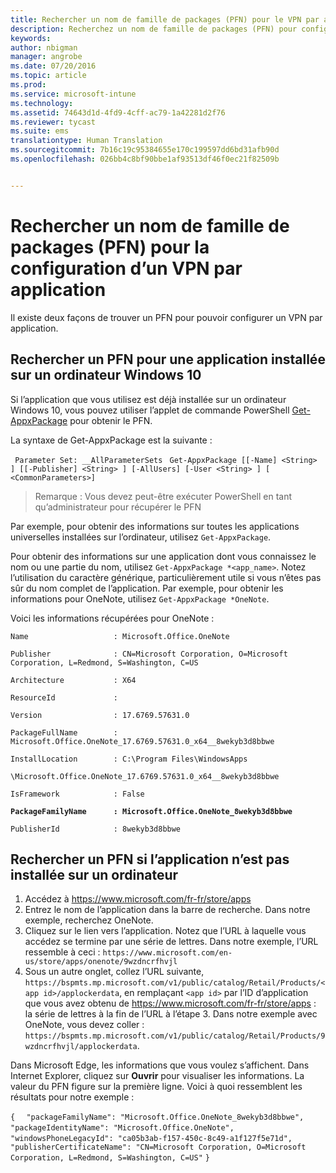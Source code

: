 ```yaml
---
title: Rechercher un nom de famille de packages (PFN) pour le VPN par application | Microsoft Intune
description: Recherchez un nom de famille de packages (PFN) pour configurer un VPN par application.
keywords: 
author: nbigman
manager: angrobe
ms.date: 07/20/2016
ms.topic: article
ms.prod: 
ms.service: microsoft-intune
ms.technology: 
ms.assetid: 74643d1d-4fd9-4cff-ac79-1a42281d2f76
ms.reviewer: tycast
ms.suite: ems
translationtype: Human Translation
ms.sourcegitcommit: 7b16c19c95384655e170c199597dd6bd31afb90d
ms.openlocfilehash: 026bb4c8bf90bbe1af93513df46f0ec21f82509b


---
```


# Rechercher un nom de famille de packages (PFN) pour la configuration d’un VPN par application

Il existe deux façons de trouver un PFN pour pouvoir configurer un VPN par application.

## Rechercher un PFN pour une application installée sur un ordinateur Windows 10

Si l’application que vous utilisez est déjà installée sur un ordinateur Windows 10, vous pouvez utiliser l’applet de commande PowerShell [Get-AppxPackage](https://technet.microsoft.com/library/hh856044.aspx) pour obtenir le PFN.

La syntaxe de Get-AppxPackage est la suivante :

` Parameter Set: __AllParameterSets`
` Get-AppxPackage [[-Name] <String> ] [[-Publisher] <String> ] [-AllUsers] [-User <String> ] [ <CommonParameters>]`

> Remarque : Vous devez peut-être exécuter PowerShell en tant qu’administrateur pour récupérer le PFN

Par exemple, pour obtenir des informations sur toutes les applications universelles installées sur l’ordinateur, utilisez `Get-AppxPackage`.

Pour obtenir des informations sur une application dont vous connaissez le nom ou une partie du nom, utilisez `Get-AppxPackage *<app_name>`. Notez l’utilisation du caractère générique, particulièrement utile si vous n’êtes pas sûr du nom complet de l’application. Par exemple, pour obtenir les informations pour OneNote, utilisez `Get-AppxPackage *OneNote`.


Voici les informations récupérées pour OneNote :

`Name                   : Microsoft.Office.OneNote`

`Publisher              : CN=Microsoft Corporation, O=Microsoft Corporation, L=Redmond, S=Washington, C=US`

`Architecture           : X64`

`ResourceId             :`

`Version                : 17.6769.57631.0`

`PackageFullName        : Microsoft.Office.OneNote_17.6769.57631.0_x64__8wekyb3d8bbwe`

`InstallLocation        : C:\Program Files\WindowsApps`

`\Microsoft.Office.OneNote_17.6769.57631.0_x64__8wekyb3d8bbwe`

`IsFramework            : False`

**`PackageFamilyName      : Microsoft.Office.OneNote_8wekyb3d8bbwe`**

`PublisherId            : 8wekyb3d8bbwe`



## Rechercher un PFN si l’application n’est pas installée sur un ordinateur

1.  Accédez à https://www.microsoft.com/fr-fr/store/apps
2.  Entrez le nom de l’application dans la barre de recherche. Dans notre exemple, recherchez OneNote.
3.  Cliquez sur le lien vers l’application. Notez que l’URL à laquelle vous accédez se termine par une série de lettres. Dans notre exemple, l’URL ressemble à ceci :
`https://www.microsoft.com/en-us/store/apps/onenote/9wzdncrfhvjl`
4.  Sous un autre onglet, collez l’URL suivante, `https://bspmts.mp.microsoft.com/v1/public/catalog/Retail/Products/<app id>/applockerdata`, en remplaçant `<app id>` par l’ID d’application que vous avez obtenu de https://www.microsoft.com/fr-fr/store/apps : la série de lettres à la fin de l’URL à l’étape 3. Dans notre exemple avec OneNote, vous devez coller : `https://bspmts.mp.microsoft.com/v1/public/catalog/Retail/Products/9wzdncrfhvjl/applockerdata`.

Dans Microsoft Edge, les informations que vous voulez s’affichent. Dans Internet Explorer, cliquez sur **Ouvrir** pour visualiser les informations. La valeur du PFN figure sur la première ligne. Voici à quoi ressemblent les résultats pour notre exemple :


`{`
`  "packageFamilyName": "Microsoft.Office.OneNote_8wekyb3d8bbwe",`
`  "packageIdentityName": "Microsoft.Office.OneNote",`
`  "windowsPhoneLegacyId": "ca05b3ab-f157-450c-8c49-a1f127f5e71d",`
`  "publisherCertificateName": "CN=Microsoft Corporation, O=Microsoft Corporation, L=Redmond, S=Washington, C=US"`
`}`



<!--HONumber=Aug16_HO1-->


